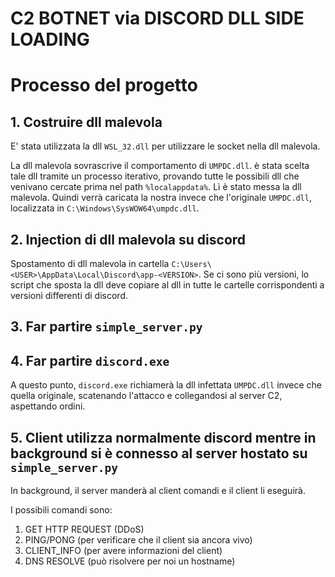 # C2 BOTNET via DISCORD DLL SIDE LOADING

# Processo del progetto

## 1. Costruire dll malevola

E' stata utilizzata la dll `WSL_32.dll` per utilizzare le socket nella dll malevola.

La dll malevola sovrascrive il comportamento di `UMPDC.dll`. è stata scelta tale dll tramite un processo iterativo, provando tutte le possibili dll che venivano cercate prima nel path `%localappdata%`. Lì è stato messa la dll malevola. Quindi verrà caricata la nostra invece che l'originale `UMPDC.dll`, localizzata in `C:\Windows\SysWOW64\umpdc.dll`.

## 2. Injection di dll malevola su discord

Spostamento di dll malevola in cartella `C:\Users\<USER>\AppData\Local\Discord\app-<VERSION>`.
Se ci sono più versioni, lo script che sposta la dll deve copiare al dll in tutte le cartelle corrispondenti a versioni differenti di discord.

## 3. Far partire `simple_server.py`

## 4. Far partire `discord.exe` 

A questo punto, `discord.exe` richiamerà la dll infettata `UMPDC.dll` invece che quella originale, scatenando l'attacco e collegandosi al server C2, aspettando ordini.

## 5. Client utilizza normalmente discord mentre in background si è connesso al server hostato su `simple_server.py`

In background, il server manderà al client comandi e il client li eseguirà.

I possibili comandi sono:
1. GET HTTP REQUEST (DDoS)
2. PING/PONG (per verificare che il client sia ancora vivo)
3. CLIENT_INFO (per avere informazioni del client)
4. DNS RESOLVE (può risolvere per noi un hostname)
